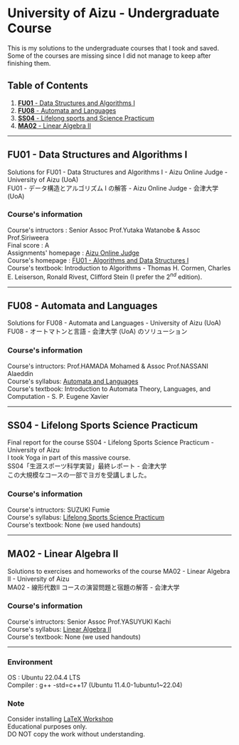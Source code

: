 # University of Aizu - Undergraduate Course #
This is my solutions to the undergraduate courses that I took and saved. Some of the courses are missing since I did not manage to keep after finishing them.

## Table of Contents
1. [**FU01** - Data Structures and Algorithms I](#fu01---data-structures-and-algorithms-i)
2. [**FU08** - Automata and Languages](#fu08---automata-and-languages)
3. [**SS04** - Lifelong sports and Science Practicum](#ss04---lifelong-sports-and-science-practicum)
4. [**MA02** - Linear Algebra II](#ma02---linear-algebra-ii)

---------------------------------------

## FU01 - Data Structures and Algorithms I ##
Solutions for FU01 - Data Structures and Algorithms I - Aizu Online Judge - University of Aizu (UoA)<br />
FU01 - データ構造とアルゴリズム I の解答 - Aizu Online Judge - 会津大学 (UoA)<br />

### Course's information
Course's intructors : Senior Assoc Prof.Yutaka Watanobe & Assoc Prof.Siriweera <br />
Final score : A <br />
Assignments' homepage : [Aizu Online Judge](https://onlinejudge.u-aizu.ac.jp/courses/lesson/1/ALDS1/all) <br />
Course's homepage : [FU01 - Algorithms and Data Structures I](https://u-aizu.ac.jp/course/alg1/) <br />
Course's textbook: Introduction to Algorithms - Thomas H. Cormen, Charles E. Leiserson, Ronald Rivest, Clifford Stein (I prefer the $2^{nd}$ edition).

---------------------------------------

## FU08 - Automata and Languages ##
Solutions for FU08 - Automata and Languages - University of Aizu (UoA)
FU08 - オートマトンと言語 - 会津大学 (UoA) のソリューション<br />

### Course's information ###
Course's intructors: Prof.HAMADA Mohamed & Assoc Prof.NASSANI Alaeddin <br />
Course's syllabus: [Automata and Languages](https://web-ext.u-aizu.ac.jp/official/curriculum/syllabus/2024_1_E_013.html#SS12396 ) <br />
Course's textbook: Introduction to Automata Theory, Languages, and Computation - S. P. Eugene Xavier

---------------------------------------

## SS04 - Lifelong Sports Science Practicum ##
Final report for the course SS04 - Lifelong Sports Science Practicum - University of Aizu <br />
I took Yoga in part of this massive course. <br/>
SS04「生涯スポーツ科学実習」最終レポート - 会津大学 <br />
この大規模なコースの一部でヨガを受講しました。

### Course's information ###
Course's intructors: SUZUKI Fumie <br />
Course's syllabus: [Lifelong Sports Science Practicum](https://web-ext.u-aizu.ac.jp/official/curriculum/syllabus/2024_1_E_002.html#SS11630) <br />
Course's textbook: None (we used handouts)

---------------------------------------

## MA02 - Linear Algebra II ##
Solutions to exercises and homeworks of the course MA02 - Linear Algebra II - University of Aizu <br />
MA02 - 線形代数II コースの演習問題と宿題の解答 - 会津大学

### Course's information ###
Course's intructors: Senior Assoc Prof.YASUYUKI Kachi <br />
Course's syllabus: [Linear Algebra II](https://web-ext.u-aizu.ac.jp/official/curriculum/syllabus/2024_1_E_009.html#SS11340) <br />
Course's textbook: None (we used handouts)

---------------------------------------

### Environment
OS : Ubuntu 22.04.4 LTS <br />
Compiler : g++ -std=c++17 (Ubuntu 11.4.0-1ubuntu1~22.04) <br />

### Note ###
Consider installing [LaTeX Workshop](https://marketplace.visualstudio.com/items?itemName=James-Yu.latex-workshop) <br />
Educational purposes only. <br />
DO NOT copy the work without understanding.
